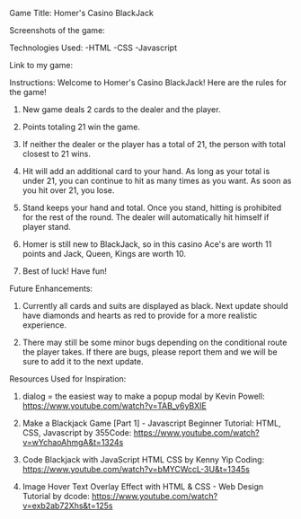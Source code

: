 
Game Title:
Homer's Casino BlackJack


Screenshots of the game:

Technologies Used:
-HTML
-CSS
-Javascript

Link to my game:


Instructions:
Welcome to Homer's Casino BlackJack! Here are the rules for the game!

1. New game deals 2 cards to the dealer and the player.

2. Points totaling 21 win the game.

3. If neither the dealer or the player has a total of 21, the person with total closest to 21 wins.

4. Hit will add an additional card to your hand. As long as your total is under 21, you can continue to hit as many times as you want. As soon as you hit over 21, you lose.

5. Stand keeps your hand and total. Once you stand, hitting is prohibited for the rest of the round. The dealer will automatically hit himself if player stand.

6. Homer is still new to BlackJack, so in this casino Ace's are worth 11 points and Jack, Queen, Kings are worth 10.

7. Best of luck! Have fun!


Future Enhancements:

1. Currently all cards and suits are displayed as black. Next update should have diamonds and hearts as red to provide for a more realistic experience. 

2. There may still be some minor bugs depending on the conditional route the player takes. If there are bugs, please report them and we will be sure to add it to the next update. 



Resources Used for Inspiration:

1. dialog = the easiest way to make a popup modal by Kevin Powell:
https://www.youtube.com/watch?v=TAB_v6yBXIE

2. Make a Blackjack Game [Part 1] - Javascript Beginner Tutorial: HTML, CSS, Javascript by 355Code:
https://www.youtube.com/watch?v=wYchaoAhmgA&t=1324s

3. Code Blackjack with JavaScript HTML CSS by Kenny Yip Coding:
https://www.youtube.com/watch?v=bMYCWccL-3U&t=1345s

4. Image Hover Text Overlay Effect with HTML & CSS - Web Design Tutorial by dcode: https://www.youtube.com/watch?v=exb2ab72Xhs&t=125s

